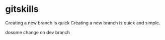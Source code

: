 # gitskills
Creating a new branch is quick
Creating a new branch is quick and simple.

dosome  change on dev branch



